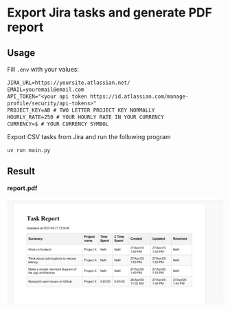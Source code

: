 # Export Jira tasks and generate PDF report

## Usage

Fill `.env` with your values:

```
JIRA_URL=https://yoursite.atlassian.net/
EMAIL=youremail@email.com
API_TOKEN="<your api token https://id.atlassian.com/manage-profile/security/api-tokens>"
PROJECT_KEY=AB # TWO LETTER PROJECT KEY NORMALLY
HOURLY_RATE=250 # YOUR HOURLY RATE IN YOUR CURRENCY
CURRENCY=$ # YOUR CURRENCY SYMBOL
```

Export CSV tasks from Jira and run the following program

```
uv run main.py
```

## Result

**report.pdf**

![Example report](img/report-example.png)

